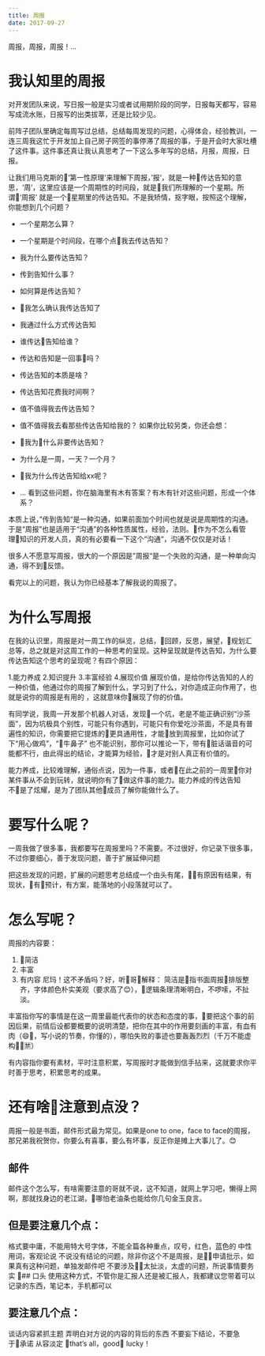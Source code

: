 ```yaml
---
title: 周报
date: 2017-09-27
---
```

周报，周报，周报！...
<!-- more -->
# 我认知里的周报
对开发团队来说，写日报一般是实习或者试用期阶段的同学，日报每天都写，容易写成流水账，日报写的出类拔萃，还是比较少见。

前阵子团队里确定每周写过总结，总结每周发现的问题，心得体会，经验教训，一连三周我这忙于开发加上自己房子网签的事停滞了周报的事，于是开会时大家吐槽了这件事。这件事还真让我认真思考了一下这么多年写的总结，月报，周报，日报。

让我们用马克斯的‘第一性原理’来理解下周报，’报‘，就是一种传达告知的意思，‘周’，这里应该是一个周期性的时间段，就是我们所理解的一个星期。所谓‘周报’ 就是一个星期里的传达告知。不是我矫情，抠字眼，按照这个理解，你能想到几个问题？

- 一个星期怎么算？
- 一个星期是个时间段，在哪个点我去传达告知？
- 我为什么要传达告知？
- 传到告知什么事？
- 如何算是传达告知？
- 我怎么确认我传达告知了
- 我通过什么方式传达告知
- 谁传达告知给谁？
- 传达和告知是一回事吗？
- 传达告知的本质是啥？
- 传达告知花费我时间啊？
- 值不值得我去传达告知？
- 值不值得我去看那些传达告知给我的？
如果你比较另类，你还会想：

- 我为什么非要传达告知？
- 为什么是一周，一天？一个月？
- 我为什么传达告知给xx呢？
- ...
看到这些问题，你在脑海里有木有答案？有木有针对这些问题，形成一个体系？

本质上说，”传到告知“是一种沟通，如果前面加个时间也就是说是周期性的沟通。于是“周报”也是适用于“沟通”的各种性质属性，经验，法则。作为不怎么看管理知识的开发人员，真的有必要看一下这个“沟通“，沟通不仅仅是对话！

很多人不愿意写周报，很大的一个原因是”周报“是一个失败的沟通，是一种单向沟通，得不到反馈。

看完以上的问题，我认为你已经基本了解我说的周报了。

# 为什么写周报
在我的认识里，周报是对一周工作的纵览，总结，回顾，反思，展望，规划汇总等，总之就是对这周工作的一种思考的呈现。这种呈现就是传达告知，为什么要传达告知这个思考的呈现呢？有四个原因：

1.能力养成
2.知识提升
3.丰富经验
4.展现价值
展现价值，是给你传达告知的人的一种价值，他通过你的周报了解到什么，学习到了什么，对你造成正向作用了，也就是说你的周报是有用的 ，这就意味你展现了你的价值。

有同学说，我周一开发那个机器人对话，发现一个坑，老是不能正确识别“沙茶面”，因为坑极具个别性，可能只有你遇到，可能只有你爱吃沙茶面，不是具有普遍性的知识，你需要把它提炼的更具通用性，才能放到周报里，比如你试了下“用心做鸡”，“牛鼻子” 也不能识别，那你可以推论一下，带有脏话谐音的可能都不行，由此得出的结论，才能算为经验，才是对别人真正有价值的。

能力养成，比较难理解，通俗点说，因为一件事，或者在此之前的一周里你对某件事从不会到玩转，就说明你有了做这件事的能力。能力养成的传达告知不是了炫耀，是为了团队其他成员了解你能做什么了。

# 要写什么呢？
一周我做了很多事，我都要写在周报里吗？不需要。不过很好，你记录下很多事，不过你要细心，善于发现问题，善于扩展延伸问题

把这些发现的问题，扩展的问题思考总结成一个由头有尾，有原因有结果，有现状，有预计，有方案，能落地的小段落就可以了。

# 怎么写呢？
周报的内容要：

1. 简洁
2. 丰富
3. 有内容
尼玛！这不矛盾吗？好，听哥解释：
简洁是指书面周报排版整齐，字体颜色朴实美观（要求高了😊），逻辑条理清晰明白，不啰嗦，不扯淡。

丰富指你写的事情是在这一周里最能代表你的状态和态度的事，要把这个事的前因后果，前情后设都要概要的说明清楚，把你在其中的作用要刻画的丰富，有血有肉（😄，写小说的节奏，你懂的），哪怕失败的事迹也要轰轰烈烈（千万不能虚构🈲️）

有内容指你要有素材，平时注意积累，写周报时才能做到信手拈来，这就要求你平时善于思考，积累思考的成果。

# 还有啥注意到点没？
周报一般是书面，邮件形式最为常见。如果是one to one，face to face的周报，那兄弟我祝贺你，你要么有喜事，要么有坏事，反正你是摊上大事儿了。😊

## 邮件
邮件这个怎么写，有啥需要注意的哥就不说，这不知道，就网上学习吧，懒得上网啊，那就找身边的老江湖，哪怕老油条也能给你几句金玉良言。

## 但是要注意几个点：

格式要中庸，不能用特大号字体，不能全篇各种重点，叹号，红色，蓝色的
中性用词，客观论说
不说没有结论的问题，除非你这个不是周报，是申请批示，如果真有这种问题，单独发邮件吧
不要涉及太扯淡，太虚的问题，所说事情要务实
## 口头
使用这种方式，不管你是汇报人还是被汇报人，我都建议您带着可以记录的东西，笔记本，手机都可以

## 要注意几个点：

谈话内容紧抓主题
弄明白对方说的内容的背后的东西
不要妄下结论，不要急于承诺
从容淡定
that’s all，good lucky！